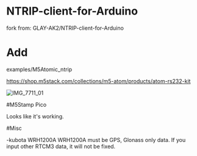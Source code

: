 # NTRIP-client-for-Arduino
fork from:
GLAY-AK2/NTRIP-client-for-Arduino

# Add
examples/M5Atomic_ntrip

https://shop.m5stack.com/collections/m5-atom/products/atom-rs232-kit

![IMG_7711_01](https://user-images.githubusercontent.com/6777579/127084970-9d954f52-c155-42cb-a9d0-1e72e5324804.png)

#M5Stamp Pico

Looks like it's working.

#Misc

-kubota WRH1200A
WRH1200A must be GPS, Glonass only data.
If you input other RTCM3 data, it will not be fixed.


